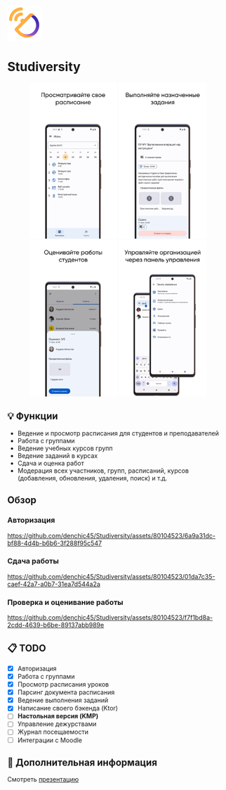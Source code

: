 <img src="media/logo.svg" width="80"><br>
# Studiversity
<p align="center">
    <img src="media/screenshot_01.png" width="200">
    <img src="media/screenshot_02.png" width="200">
    <img src="media/screenshot_03.png" width="200">
    <img src="media/screenshot_04.png" width="200">
</p>

## 💡 Функции

- Ведение и просмотр расписания для студентов и преподавателей
- Работа с группами
- Ведение учебных курсов групп
- Ведение заданий в курсах
- Сдача и оценка работ
- Модерация всех участников, групп, расписаний, курсов (добавления, обновления, удаления, поиск) и т.д.

## Обзор

### Авторизация

https://github.com/denchic45/Studiversity/assets/80104523/6a9a31dc-bf88-4d4b-b6b6-3f288f95c547

### Сдача работы

https://github.com/denchic45/Studiversity/assets/80104523/01da7c35-caef-42a7-a0b7-31ea7d544a2a

### Проверка и оценивание работы

https://github.com/denchic45/Studiversity/assets/80104523/f7f1bd8a-2cdd-4639-b6be-89137abb989e

## 📋 TODO

- [x] Авторизация
- [x] Работа с группами
- [x] Просмотр расписания уроков
- [x] Парсинг документа расписания
- [x] Ведение выполнения заданий
- [x] Написание своего бэкенда (Ktor)
- [ ] **Настольная версия (KMP)**
- [ ] Управление дежурствами
- [ ] Журнал посещаемости
- [ ] Интеграции с Moodle

## 📎 Дополнительная информация

Смотреть [презентацию](https://1drv.ms/p/s!AkCEIF5jokBdhuUgeCNs0E7DgVOryw?e=5TuKRi)